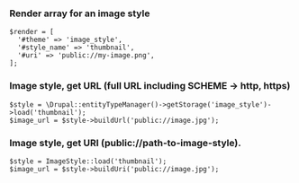 ### Render array for an image style
```
$render = [
  '#theme' => 'image_style',
  '#style_name' => 'thumbnail',
  '#uri' => 'public://my-image.png',
];
```

### Image style, get URL (full URL including SCHEME -> http, https)
```
$style = \Drupal::entityTypeManager()->getStorage('image_style')->load('thumbnail');
$image_url = $style->buildUrl('public://image.jpg');
```

### Image style, get URI (public://path-to-image-style).
```
$style = ImageStyle::load('thumbnail');
$image_url = $style->buildUri('public://image.jpg');
```
